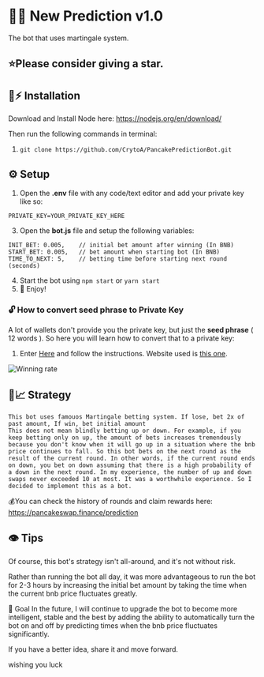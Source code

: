 # 🔮🚀 New Prediction v1.0

The bot that uses martingale system.

## ⭐Please consider giving a **star**.



## 🐰⚡ Installation

Download and Install Node here:
https://nodejs.org/en/download/

Then run the following commands in terminal:

1. ``git clone https://github.com/CrytoA/PancakePredictionBot.git`` 


## ⚙️ Setup

1. Open the **.env** file with any code/text editor and add your private key like so:
```
PRIVATE_KEY=YOUR_PRIVATE_KEY_HERE
```
3. Open the **bot.js** file and setup the following variables:
```
INIT_BET: 0.005,    // initial bet amount after winning (In BNB)
START_BET: 0.005,   // bet amount when starting bot (In BNB)
TIME_TO_NEXT: 5,    // betting time before starting next round (seconds)
```
4. Start the bot using `npm start` or `yarn start`
5. 🔮 Enjoy!

### 🔓 How to convert seed phrase to Private Key
A lot of wallets don't provide you the private key, but just the **seed phrase** ( 12 words ). So here you will learn how to convert that to a private key:
1. Enter [Here](https://youtu.be/eAXdLEZFbiw) and follow the instructions. Website used is [this one](https://iancoleman.io/bip39/).

![Winning rate](/img/rate.jpg?raw=true)


## 🤖📈 Strategy
    This bot uses famouos Martingale betting system. If lose, bet 2x of past amount, If win, bet initial amount
    This does not mean blindly betting up or down. For example, if you keep betting only on up, the amount of bets increases tremendously because you don't know when it will go up in a situation where the bnb price continues to fall. So this bot bets on the next round as the result of the current round. In other words, if the current round ends on down, you bet on down assuming that there is a high probability of a down in the next round. In my experience, the number of up and down swaps never exceeded 10 at most. It was a worthwhile experience. So I decided to implement this as a bot.


💰You can check the history of rounds and claim rewards here: https://pancakeswap.finance/prediction

## 👁️ Tips
Of course, this bot's strategy isn't all-around, and it's not without risk.
    
Rather than running the bot all day, it was more advantageous to run the bot for 2-3 hours by increasing the initial bet amount by taking the time when the current bnb price fluctuates greatly.

🎯 Goal
In the future, I will continue to upgrade the bot to become more intelligent, stable and the best by adding the ability to automatically turn the bot on and off by predicting times when the bnb price fluctuates significantly.

If you have a better idea, share it and move forward.

wishing you luck